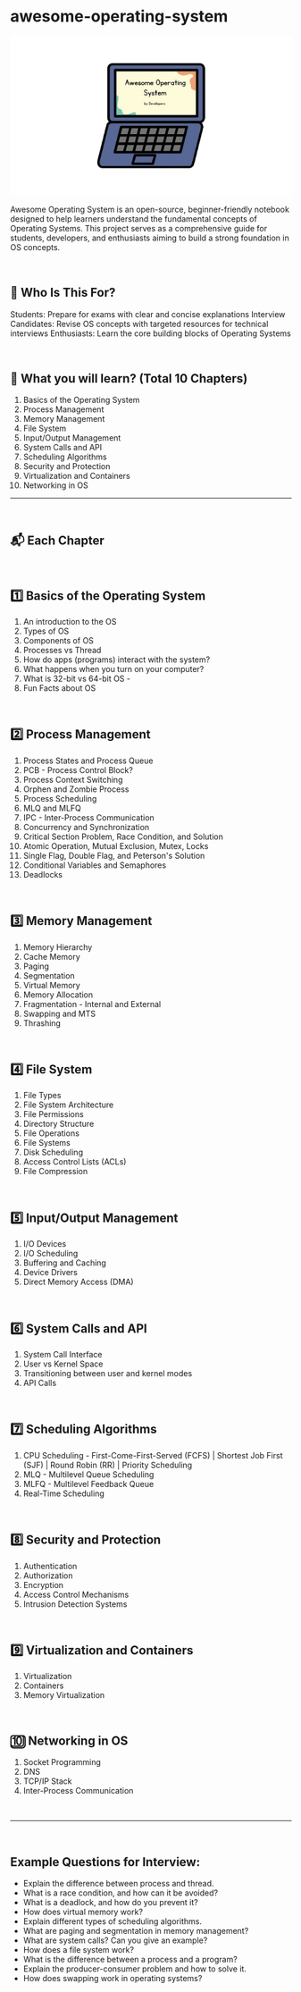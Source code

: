 # awesome-operating-system
![Logo](img/logo.png)

Awesome Operating System is an open-source, beginner-friendly notebook designed to help learners understand the fundamental concepts of Operating Systems. This project serves as a comprehensive guide for students, developers, and enthusiasts aiming to build a strong foundation in OS concepts.

<br/>

## 🎯 Who Is This For?
Students: Prepare for exams with clear and concise explanations
Interview Candidates: Revise OS concepts with targeted resources for technical interviews
Enthusiasts: Learn the core building blocks of Operating Systems

<br/>

## 📖 **What you will learn? (Total 10 Chapters)**
1. Basics of the Operating System
2. Process Management
3. Memory Management
4. File System
5. Input/Output Management
6. System Calls and API
7. Scheduling Algorithms
8. Security and Protection
9. Virtualization and Containers
10. Networking in OS

<hr/>
<br/>

## 📬 **Each Chapter**
<br/>


## 1️⃣ **Basics of the Operating System**
1. An introduction to the OS
2. Types of OS
3. Components of OS
4. Processes vs Thread 
5. How do apps (programs) interact with the system? 
6. What happens when you turn on your computer? 
7. What is 32-bit vs 64-bit OS - 
8. Fun Facts about OS 
<br/>

## 2️⃣ **Process Management**
1. Process States and Process Queue
2. PCB - Process Control Block?
3. Process Context Switching
4. Orphen and Zombie Process
5. Process Scheduling
6. MLQ and MLFQ
7. IPC - Inter-Process Communication
8. Concurrency and Synchronization
9. Critical Section Problem, Race Condition, and Solution
10. Atomic Operation, Mutual Exclusion, Mutex, Locks
11. Single Flag, Double Flag, and Peterson's Solution
12. Conditional Variables and Semaphores
13. Deadlocks
<br/>

## 3️⃣ **Memory Management**
1. Memory Hierarchy
2. Cache Memory
3. Paging
4. Segmentation
5. Virtual Memory
6. Memory Allocation
7. Fragmentation - Internal and External
8. Swapping and MTS
9. Thrashing

<br/>


## 4️⃣ **File System**
1. File Types
2. File System Architecture
3. File Permissions
4. Directory Structure
5. File Operations
6. File Systems
7. Disk Scheduling
8. Access Control Lists (ACLs)
9. File Compression
<br/>



## 5️⃣ **Input/Output Management**
1. I/O Devices
2. I/O Scheduling
3. Buffering and Caching
4. Device Drivers
5. Direct Memory Access (DMA)
<br/>


## 6️⃣ **System Calls and API**
1. System Call Interface
2. User vs Kernel Space
3. Transitioning between user and kernel modes
4. API Calls
<br/>


## 7️⃣ **Scheduling Algorithms**
1. CPU Scheduling - First-Come-First-Served (FCFS) | Shortest Job First (SJF) | Round Robin (RR) | Priority Scheduling
2. MLQ - Multilevel Queue Scheduling
3. MLFQ - Multilevel Feedback Queue
4. Real-Time Scheduling
<br/>

## 8️⃣ **Security and Protection**
1. Authentication
2. Authorization
3. Encryption
4. Access Control Mechanisms
5. Intrusion Detection Systems
<br/>


## 9️⃣ **Virtualization and Containers**
1. Virtualization
2. Containers
3. Memory Virtualization
<br/>

## 🔟 **Networking in OS**
1. Socket Programming
2. DNS
3. TCP/IP Stack
4. Inter-Process Communication
<br/>



<hr/>
<br/>

## **Example Questions for Interview:**
- Explain the difference between process and thread.
- What is a race condition, and how can it be avoided?
- What is a deadlock, and how do you prevent it?
- How does virtual memory work?
- Explain different types of scheduling algorithms.
- What are paging and segmentation in memory management?
- What are system calls? Can you give an example?
- How does a file system work?
- What is the difference between a process and a program?
- Explain the producer-consumer problem and how to solve it.
- How does swapping work in operating systems?
